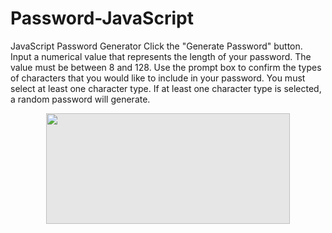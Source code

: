 # Password-JavaScript
JavaScript Password Generator
Click the "Generate Password" button.
Input a numerical value that represents the length of your password. The value must be between 8 and 128.
Use the prompt box to confirm the types of characters that you would like to include in your password. You must select at least one character type.
If at least one character type is selected, a random password will generate.

<img style="display: block;-webkit-user-select: none;margin: auto;cursor: zoom-in;background-color: hsl(0, 0%, 90%);transition: background-color 300ms;" src="file:///C:/Users/aliso/OneDrive/Desktop/Bootcamp/Password-JavaScript/Assets/Screenshot%202023-05-25%20211804.jpg" width="390" height="177">
